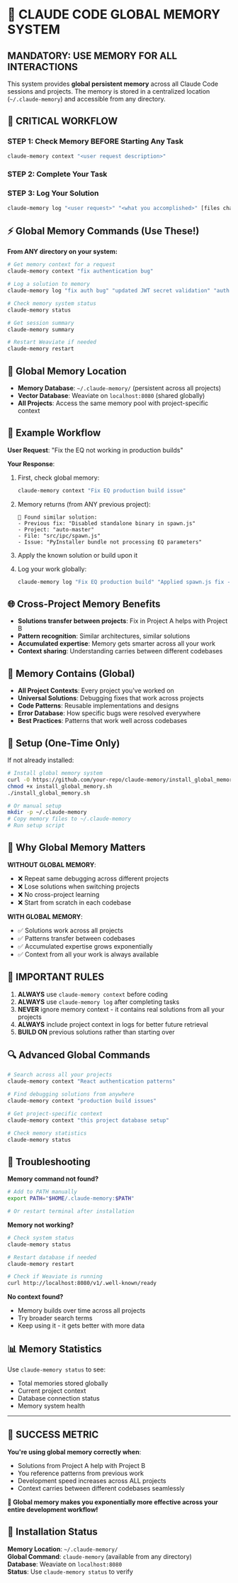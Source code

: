 # 🧠 CLAUDE CODE GLOBAL MEMORY SYSTEM

## MANDATORY: USE MEMORY FOR ALL INTERACTIONS

This system provides **global persistent memory** across all Claude Code sessions and projects. The memory is stored in a centralized location (`~/.claude-memory`) and accessible from any directory.

## 🚨 CRITICAL WORKFLOW

### STEP 1: Check Memory BEFORE Starting Any Task
```bash
claude-memory context "<user request description>"
```

### STEP 2: Complete Your Task

### STEP 3: Log Your Solution
```bash
claude-memory log "<user request>" "<what you accomplished>" [files changed...]
```

## ⚡ Global Memory Commands (Use These!)

**From ANY directory on your system:**

```bash
# Get memory context for a request
claude-memory context "fix authentication bug"

# Log a solution to memory
claude-memory log "fix auth bug" "updated JWT secret validation" "auth.js config.js"

# Check memory system status
claude-memory status

# Get session summary
claude-memory summary

# Restart Weaviate if needed
claude-memory restart
```

## 📍 Global Memory Location

- **Memory Database**: `~/.claude-memory/` (persistent across all projects)
- **Vector Database**: Weaviate on `localhost:8080` (shared globally)
- **All Projects**: Access the same memory pool with project-specific context

## 📖 Example Workflow

**User Request**: "Fix the EQ not working in production builds"

**Your Response**:
1. First, check global memory:
   ```bash
   claude-memory context "Fix EQ production build issue"
   ```

2. Memory returns (from ANY previous project):
   ```
   🎯 Found similar solution:
   - Previous fix: "Disabled standalone binary in spawn.js"  
   - Project: "auto-master"
   - File: "src/ipc/spawn.js"
   - Issue: "PyInstaller bundle not processing EQ parameters"
   ```

3. Apply the known solution or build upon it

4. Log your work globally:
   ```bash
   claude-memory log "Fix EQ production build" "Applied spawn.js fix - disabled getStandaloneBinary()" "src/ipc/spawn.js"
   ```

## 🌐 Cross-Project Memory Benefits

- **Solutions transfer between projects**: Fix in Project A helps with Project B
- **Pattern recognition**: Similar architectures, similar solutions
- **Accumulated expertise**: Memory gets smarter across all your work
- **Context sharing**: Understanding carries between different codebases

## 🎯 Memory Contains (Global)

- **All Project Contexts**: Every project you've worked on
- **Universal Solutions**: Debugging fixes that work across projects
- **Code Patterns**: Reusable implementations and designs
- **Error Database**: How specific bugs were resolved everywhere
- **Best Practices**: Patterns that work well across codebases

## 🔧 Setup (One-Time Only)

If not already installed:

```bash
# Install global memory system
curl -O https://github.com/your-repo/claude-memory/install_global_memory.sh
chmod +x install_global_memory.sh
./install_global_memory.sh

# Or manual setup
mkdir -p ~/.claude-memory
# Copy memory files to ~/.claude-memory
# Run setup script
```

## 🧠 Why Global Memory Matters

**WITHOUT GLOBAL MEMORY**: 
- ❌ Repeat same debugging across different projects
- ❌ Lose solutions when switching projects
- ❌ No cross-project learning
- ❌ Start from scratch in each codebase

**WITH GLOBAL MEMORY**:
- ✅ Solutions work across all projects
- ✅ Patterns transfer between codebases
- ✅ Accumulated expertise grows exponentially
- ✅ Context from all your work is always available

## 🚨 IMPORTANT RULES

1. **ALWAYS** use `claude-memory context` before coding
2. **ALWAYS** use `claude-memory log` after completing tasks
3. **NEVER** ignore memory context - it contains real solutions from all your projects
4. **ALWAYS** include project context in logs for better future retrieval
5. **BUILD ON** previous solutions rather than starting over

## 🔍 Advanced Global Commands

```bash
# Search across all your projects
claude-memory context "React authentication patterns"

# Find debugging solutions from anywhere
claude-memory context "production build issues"

# Get project-specific context
claude-memory context "this project database setup"

# Check memory statistics
claude-memory status
```

## 🔧 Troubleshooting

**Memory command not found?**
```bash
# Add to PATH manually
export PATH="$HOME/.claude-memory:$PATH"

# Or restart terminal after installation
```

**Memory not working?**
```bash
# Check system status
claude-memory status

# Restart database if needed
claude-memory restart

# Check if Weaviate is running
curl http://localhost:8080/v1/.well-known/ready
```

**No context found?**
- Memory builds over time across all projects
- Try broader search terms
- Keep using it - it gets better with more data

## 📊 Memory Statistics

Use `claude-memory status` to see:
- Total memories stored globally
- Current project context
- Database connection status
- Memory system health

---

## 🎯 SUCCESS METRIC

**You're using global memory correctly when**:
- Solutions from Project A help with Project B
- You reference patterns from previous work
- Development speed increases across ALL projects
- Context carries between different codebases seamlessly

**🧠 Global memory makes you exponentially more effective across your entire development workflow!**

## 🚀 Installation Status

**Memory Location**: `~/.claude-memory/`  
**Global Command**: `claude-memory` (available from any directory)  
**Database**: Weaviate on `localhost:8080`  
**Status**: Use `claude-memory status` to verify